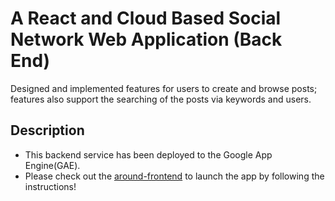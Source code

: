 # A React and Cloud Based Social Network Web Application (Back End)

Designed and implemented features for users to create and browse posts; features also support the searching of the posts via keywords and users.



## Description

* This backend service has been deployed to the Google App Engine(GAE).
* Please check out the [around-frontend](https://github.com/shuyushang/around-frontend.git) to launch the app by following the instructions!